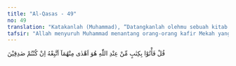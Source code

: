 ```yaml
---
title: "Al-Qasas - 49"
no: 49
translation: "Katakanlah (Muhammad), “Datangkanlah olehmu sebuah kitab dari sisi Allah yang kitab itu lebih memberi petunjuk daripada keduanya (Taurat dan Al-Qur'an), niscaya aku mengikutinya, jika kamu orang yang benar.”"
tafsir: "Allah menyuruh Muhammad menantang orang-orang kafir Mekah yang mengatakan bahwa Musa dan Muhammad adalah ahli sihir, dan Taurat dan Al-Qur'an adalah sihir belaka, untuk mendatangkan sebuah kitab dari sisi Allah yang lebih memberi petunjuk dan lebih mendatangkan kemaslahatan daripada kedua kitab itu. Nabi menegaskan kepada mereka bahwa dia bersedia meninggalkan Al-Qur'an apabila mereka itu benar dalam pengakuan mereka, dan benar-benar dapat mendatangkan kitab yang dimaksud."
---
```


قُلْ فَأْتُوْا بِكِتٰبٍ مِّنْ عِنْدِ اللّٰهِ هُوَ اَهْدٰى مِنْهُمَآ اَتَّبِعْهُ اِنْ كُنْتُمْ صٰدِقِيْنَ 
